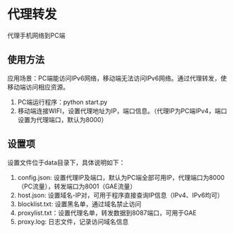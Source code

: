# 代理转发

代理手机网络到PC端

## 使用方法

应用场景：PC端能访问IPv6网络，移动端无法访问IPv6网络。通过代理转发，使移动端访问相应资源。

1. PC端运行程序：python start.py
2. 移动端连接WIFI，设置代理地址为IP，端口信息。（代理IP为PC端IPv4，端口设置为代理端口，默认为8000）

## 设置项

设置文件位于data目录下，具体说明如下：
1. config.json: 设置代理IP及端口，默认为PC端全部可用IP，代理端口为8000（PC流量），转发端口为8001（GAE流量）
2. host.json: 设置域名-IP对，可用于程序直接查询IP信息（IPv4、IPv6均可）
3. blocklist.txt: 设置黑名单，通过域名禁止访问
4. proxylist.txt：设置代理名单，转发数据到8087端口，可用于GAE
5. proxy.log: 日志文件，记录访问域名信息
